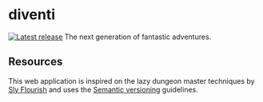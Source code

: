 # diventi
[![Latest release](https://img.shields.io/github/release/flavoi/diventi/all.svg)](https://github.com/flavoi/diventi/releases/latest)
The next generation of fantastic adventures.

## Resources
This web application is inspired on the lazy dungeon master techniques by [Sly Flourish](http://slyflourish.com) and uses the [Semantic versioning](http://semver.org) guidelines.